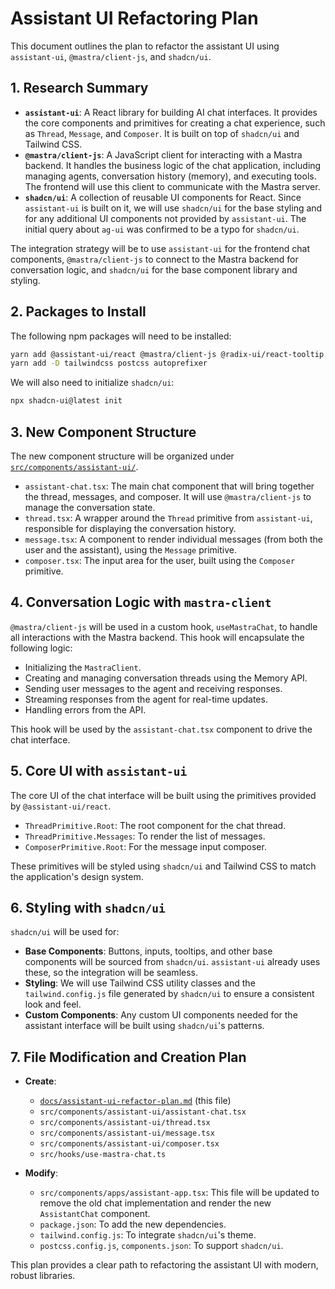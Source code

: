 # Assistant UI Refactoring Plan

This document outlines the plan to refactor the assistant UI using `assistant-ui`, `@mastra/client-js`, and `shadcn/ui`.

## 1. Research Summary

*   **`assistant-ui`**: A React library for building AI chat interfaces. It provides the core components and primitives for creating a chat experience, such as `Thread`, `Message`, and `Composer`. It is built on top of `shadcn/ui` and Tailwind CSS.
*   **`@mastra/client-js`**: A JavaScript client for interacting with a Mastra backend. It handles the business logic of the chat application, including managing agents, conversation history (memory), and executing tools. The frontend will use this client to communicate with the Mastra server.
*   **`shadcn/ui`**: A collection of reusable UI components for React. Since `assistant-ui` is built on it, we will use `shadcn/ui` for the base styling and for any additional UI components not provided by `assistant-ui`. The initial query about `ag-ui` was confirmed to be a typo for `shadcn/ui`.

The integration strategy will be to use `assistant-ui` for the frontend chat components, `@mastra/client-js` to connect to the Mastra backend for conversation logic, and `shadcn/ui` for the base component library and styling.

## 2. Packages to Install

The following npm packages will need to be installed:

```bash
yarn add @assistant-ui/react @mastra/client-js @radix-ui/react-tooltip @radix-ui/react-slot lucide-react remark-gfm class-variance-authority clsx
yarn add -D tailwindcss postcss autoprefixer
```

We will also need to initialize `shadcn/ui`:

```bash
npx shadcn-ui@latest init
```

## 3. New Component Structure

The new component structure will be organized under [`src/components/assistant-ui/`](src/components/assistant-ui/).

*   `assistant-chat.tsx`: The main chat component that will bring together the thread, messages, and composer. It will use `@mastra/client-js` to manage the conversation state.
*   `thread.tsx`: A wrapper around the `Thread` primitive from `assistant-ui`, responsible for displaying the conversation history.
*   `message.tsx`: A component to render individual messages (from both the user and the assistant), using the `Message` primitive.
*   `composer.tsx`: The input area for the user, built using the `Composer` primitive.

## 4. Conversation Logic with `mastra-client`

`@mastra/client-js` will be used in a custom hook, `useMastraChat`, to handle all interactions with the Mastra backend. This hook will encapsulate the following logic:

*   Initializing the `MastraClient`.
*   Creating and managing conversation threads using the Memory API.
*   Sending user messages to the agent and receiving responses.
*   Streaming responses from the agent for real-time updates.
*   Handling errors from the API.

This hook will be used by the `assistant-chat.tsx` component to drive the chat interface.

## 5. Core UI with `assistant-ui`

The core UI of the chat interface will be built using the primitives provided by `@assistant-ui/react`.

*   `ThreadPrimitive.Root`: The root component for the chat thread.
*   `ThreadPrimitive.Messages`: To render the list of messages.
*   `ComposerPrimitive.Root`: For the message input composer.

These primitives will be styled using `shadcn/ui` and Tailwind CSS to match the application's design system.

## 6. Styling with `shadcn/ui`

`shadcn/ui` will be used for:

*   **Base Components**: Buttons, inputs, tooltips, and other base components will be sourced from `shadcn/ui`. `assistant-ui` already uses these, so the integration will be seamless.
*   **Styling**: We will use Tailwind CSS utility classes and the `tailwind.config.js` file generated by `shadcn/ui` to ensure a consistent look and feel.
*   **Custom Components**: Any custom UI components needed for the assistant interface will be built using `shadcn/ui`'s patterns.

## 7. File Modification and Creation Plan

*   **Create**:
    *   [`docs/assistant-ui-refactor-plan.md`](docs/assistant-ui-refactor-plan.md) (this file)
    *   `src/components/assistant-ui/assistant-chat.tsx`
    *   `src/components/assistant-ui/thread.tsx`
    *   `src/components/assistant-ui/message.tsx`
    *   `src/components/assistant-ui/composer.tsx`
    *   `src/hooks/use-mastra-chat.ts`

*   **Modify**:
    *   `src/components/apps/assistant-app.tsx`: This file will be updated to remove the old chat implementation and render the new `AssistantChat` component.
    *   `package.json`: To add the new dependencies.
    *   `tailwind.config.js`: To integrate `shadcn/ui`'s theme.
    *   `postcss.config.js`, `components.json`: To support `shadcn/ui`.

This plan provides a clear path to refactoring the assistant UI with modern, robust libraries.